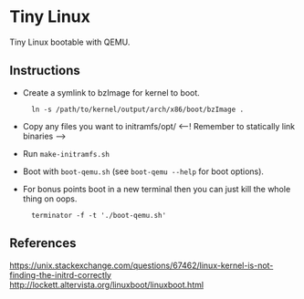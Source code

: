 Tiny Linux
==========

Tiny Linux bootable with QEMU.

Instructions
------------

- Create a symlink to bzImage for kernel to boot.

		ln -s /path/to/kernel/output/arch/x86/boot/bzImage .

- Copy any files you want to initramfs/opt/  <--! Remember to statically link binaries -->

- Run `make-initramfs.sh`

- Boot with `boot-qemu.sh` (see `boot-qemu --help` for boot options).

- For bonus points boot in a new terminal then you can just kill the whole thing
  on oops.

		terminator -f -t './boot-qemu.sh'

References
----------

https://unix.stackexchange.com/questions/67462/linux-kernel-is-not-finding-the-initrd-correctly
http://lockett.altervista.org/linuxboot/linuxboot.html
